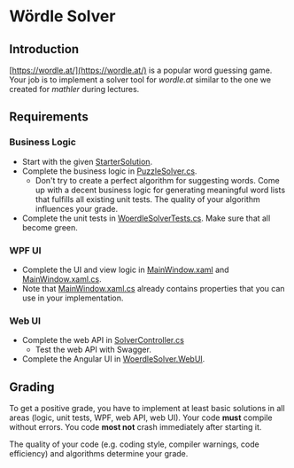 # Wördle Solver

## Introduction

[https://wordle.at/](https://wordle.at/) is a popular word guessing game. Your job is to implement a solver tool for *wordle.at* similar to the one we created for *mathler* during lectures.

## Requirements

### Business Logic

* Start with the given [StarterSolution](StarterSolution).
* Complete the business logic in [PuzzleSolver.cs](StarterSolution/WoerdleSolver.Logic/WoerdleSolver.cs).
  * Don't try to create a perfect algorithm for suggesting words. Come up with a decent business logic for generating meaningful word lists that fulfills all existing unit tests. The quality of your algorithm influences your grade.
* Complete the unit tests in [WoerdleSolverTests.cs](StarterSolution\WoerdleSolver.Logic.Tests\WoerdleSolverTests.cs). Make sure that all become green.

### WPF UI

* Complete the UI and view logic in [MainWindow.xaml](StarterSolution/WoerdleSolver.WpfUI/MainWindow.xaml) and [MainWindow.xaml.cs](StarterSolution/WoerdleSolver.WpfUI/MainWindow.xaml.cs).
* Note that [MainWindow.xaml.cs](StarterSolution/WoerdleSolver.WpfUI/MainWindow.xaml.cs) already contains properties that you can use in your implementation.

### Web UI

* Complete the web API in [SolverController.cs](StarterSolution\WoerdleSolver.WebApi\Controllers\SolverController.cs)
  * Test the web API with Swagger.
* Complete the Angular UI in [WoerdleSolver.WebUI](StarterSolution\WoerdleSolver.WebUI\src\app).

## Grading

To get a positive grade, you have to implement at least basic solutions in all areas (logic, unit tests, WPF, web API, web UI). Your code **must** compile without errors. You code **most not** crash immediately after starting it.

The quality of your code (e.g. coding style, compiler warnings, code efficiency) and algorithms determine your grade.
